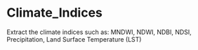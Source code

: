 # Climate_Indices
Extract the climate indices such as: MNDWI, NDWI, NDBI, NDSI, Precipitation, Land Surface Temperature (LST) 
